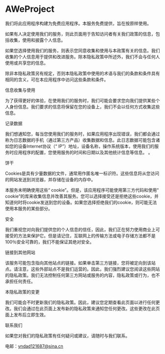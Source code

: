 # AWeProject
我们将此应用程序构建为免费应用程序。本服务免费提供，旨在按原样使用。

如果有人决定使用我们的服务，则此页面用于告知访问者有关我们政策的信息，包括收集，使用和披露个人信息。

如果您选择使用我们的服务，则表示您同意收集和使用与本政策有关的信息。我们收集的个人信息用于提供和改进服务。除本隐私政策中所述外，我们不会与任何人使用或共享您的信息。

除非本隐私政策另有规定，否则本隐私政策中使用的术语与我们的条款和条件具有相同的含义，可在本应用程序中访问这些条款和条件。

信息收集与使用

为了获得更好的体验，在使用我们的服务时，我们可能会要求您向我们提供某些个人身份信息。我们要求的信息将保留在您的设备上，我们不会以任何方式收集这些信息。

记录数据

我们想通知您，每当您使用我们的服务时，如果应用程序出现错误，我们都会通过称为日志数据的手机（通过第三方产品）收集数据和信息。此日志数据可能包含诸如您的设备Internet协议（“ IP”）地址，设备名称，操作系统版本，使用我们的服务时应用程序的配置，您使用服务的时间和日期以及其他统计信息等信息。 。

饼干

Cookies是具有少量数据的文件，通常用作匿名唯一标识符。这些信息将从您访问的网站发送到浏览器，并存储在设备的内存中。

本服务未明确使用这些“ cookie”。但是，该应用程序可能使用第三方代码和使用“ cookie”的库来收集信息并改善其服务。您可以选择接受还是拒绝这些cookie，并知道何时将cookie发送到您的设备。如果您选择拒绝我们的cookie，则可能无法使用本服务的某些部分。

安全

我们重视您对向我们提供您的个人信息的信任，因此，我们正在努力使用商业上可接受的方法来保护它。但是请记住，互联网上的传输方法或电子存储方法都不是100％安全可靠的，我们不能保证其绝对安全。

链接到其他网站

该服务可能包含指向其他站点的链接。如果单击第三方链接，您将被定向到该站点。请注意，这些外部站点不是我们运营的。因此，我们强烈建议您阅读这些网站的隐私政策。我们无法控制任何第三方网站或服务的内容，隐私政策或行为，也不承担任何责任。

本隐私政策的变更

我们可能会不时更新我们的隐私政策。因此，建议您定期查看此页面以进行任何更改。我们会通过在此页面上发布新的隐私政策来通知您任何更改。这些更改在此页面上发布后立即生效。

联系我们

如果您对我们的隐私政策有任何疑问或建议，请随时与我们联系。

电邮：yndad121687@sina.cn
